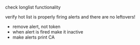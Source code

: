 check longlist functionality 

verify hot list is properly firing alerts and there are no leftovers! 

- remove alert, not token
- when alert is fired make it inactive
- make alerts print CA 
